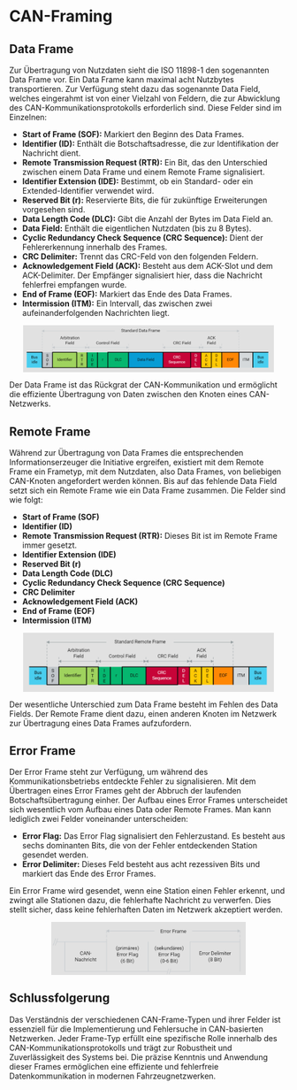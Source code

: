# CAN-Framing

## Data Frame

Zur Übertragung von Nutzdaten sieht die ISO 11898-1 den sogenannten Data Frame vor. Ein Data Frame kann maximal acht Nutzbytes transportieren. Zur Verfügung steht dazu das sogenannte Data Field, welches eingerahmt ist von einer Vielzahl von Feldern, die zur Abwicklung des CAN-Kommunikationsprotokolls erforderlich sind. Diese Felder sind im Einzelnen:

- **Start of Frame (SOF):** Markiert den Beginn des Data Frames.
- **Identifier (ID):** Enthält die Botschaftsadresse, die zur Identifikation der Nachricht dient.
- **Remote Transmission Request (RTR):** Ein Bit, das den Unterschied zwischen einem Data Frame und einem Remote Frame signalisiert.
- **Identifier Extension (IDE):** Bestimmt, ob ein Standard- oder ein Extended-Identifier verwendet wird.
- **Reserved Bit (r):** Reservierte Bits, die für zukünftige Erweiterungen vorgesehen sind.
- **Data Length Code (DLC):** Gibt die Anzahl der Bytes im Data Field an.
- **Data Field:** Enthält die eigentlichen Nutzdaten (bis zu 8 Bytes).
- **Cyclic Redundancy Check Sequence (CRC Sequence):** Dient der Fehlererkennung innerhalb des Frames.
- **CRC Delimiter:** Trennt das CRC-Feld von den folgenden Feldern.
- **Acknowledgement Field (ACK):** Besteht aus dem ACK-Slot und dem ACK-Delimiter. Der Empfänger signalisiert hier, dass die Nachricht fehlerfrei empfangen wurde.
- **End of Frame (EOF):** Markiert das Ende des Data Frames.
- **Intermission (ITM):** Ein Intervall, das zwischen zwei aufeinanderfolgenden Nachrichten liegt.

<img src="./image/1712276187445.png" alt="CAN-Knoten" style="max-width:90%; display: block; margin: 0 auto;" />

Der Data Frame ist das Rückgrat der CAN-Kommunikation und ermöglicht die effiziente Übertragung von Daten zwischen den Knoten eines CAN-Netzwerks.

## Remote Frame

Während zur Übertragung von Data Frames die entsprechenden Informationserzeuger die Initiative ergreifen, existiert mit dem Remote Frame ein Frametyp, mit dem Nutzdaten, also Data Frames, von beliebigen CAN-Knoten angefordert werden können. Bis auf das fehlende Data Field setzt sich ein Remote Frame wie ein Data Frame zusammen. Die Felder sind wie folgt:

- **Start of Frame (SOF)**
- **Identifier (ID)**
- **Remote Transmission Request (RTR):** Dieses Bit ist im Remote Frame immer gesetzt.
- **Identifier Extension (IDE)**
- **Reserved Bit (r)**
- **Data Length Code (DLC)**
- **Cyclic Redundancy Check Sequence (CRC Sequence)**
- **CRC Delimiter**
- **Acknowledgement Field (ACK)**
- **End of Frame (EOF)**
- **Intermission (ITM)**

<img src="./image/1712276204782.png" alt="CAN-Knoten" style="max-width:90%; display: block; margin: 0 auto;" />

Der wesentliche Unterschied zum Data Frame besteht im Fehlen des Data Fields. Der Remote Frame dient dazu, einen anderen Knoten im Netzwerk zur Übertragung eines Data Frames aufzufordern.

## Error Frame

Der Error Frame steht zur Verfügung, um während des Kommunikationsbetriebs entdeckte Fehler zu signalisieren. Mit dem Übertragen eines Error Frames geht der Abbruch der laufenden Botschaftsübertragung einher. Der Aufbau eines Error Frames unterscheidet sich wesentlich vom Aufbau eines Data oder Remote Frames. Man kann lediglich zwei Felder voneinander unterscheiden:

- **Error Flag:** Das Error Flag signalisiert den Fehlerzustand. Es besteht aus sechs dominanten Bits, die von der Fehler entdeckenden Station gesendet werden.
- **Error Delimiter:** Dieses Feld besteht aus acht rezessiven Bits und markiert das Ende des Error Frames.

Ein Error Frame wird gesendet, wenn eine Station einen Fehler erkennt, und zwingt alle Stationen dazu, die fehlerhafte Nachricht zu verwerfen. Dies stellt sicher, dass keine fehlerhaften Daten im Netzwerk akzeptiert werden.

<img src="./image/1712276232272.png" alt="CAN-Knoten" style="max-width:70%; display: block; margin: 0 auto;" />

## Schlussfolgerung

Das Verständnis der verschiedenen CAN-Frame-Typen und ihrer Felder ist essenziell für die Implementierung und Fehlersuche in CAN-basierten Netzwerken. Jeder Frame-Typ erfüllt eine spezifische Rolle innerhalb des CAN-Kommunikationsprotokolls und trägt zur Robustheit und Zuverlässigkeit des Systems bei. Die präzise Kenntnis und Anwendung dieser Frames ermöglichen eine effiziente und fehlerfreie Datenkommunikation in modernen Fahrzeugnetzwerken.
